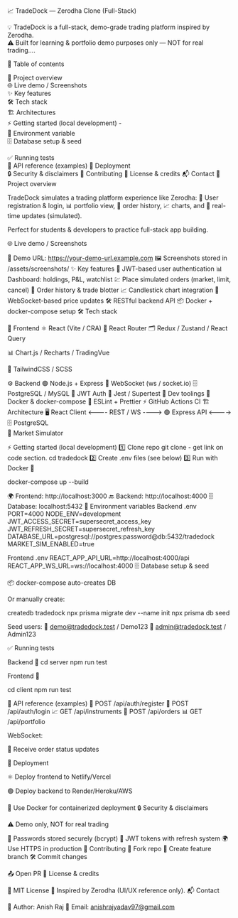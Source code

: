    📈 TradeDock — Zerodha Clone (Full-Stack)

💡 TradeDock is a full-stack, demo-grade trading platform inspired by Zerodha.  
⚠️ Built for learning & portfolio demo purposes only — NOT for real trading....  
   
📑 Table of contents 
  
📝 Project overview     
🌐 Live demo / Screenshots    
✨ Key features           
🛠️ Tech stack            
🏗️ Architectures           
⚡ Getting started (local development) -          
🔑 Environment variable        
🗄️ Database setup & seed  
    
✅ Running tests  
📡 API reference (examples)
🚀 Deployment  
🔒 Security & disclaimers
🤝 Contributing 
📜 License & credits
📬 Contact
📝 Project overview
 
TradeDock simulates a trading platform experience like Zerodha:
👤 User registration & login, 📊 portfolio view, 📝 order history, 📈 charts, and 🔔 real-time updates (simulated).

Perfect for students & developers to practice full-stack app building. 

🌐 Live demo / Screenshots

🔗 Demo URL: https://your-demo-url.example.com
🖼️ Screenshots stored in /assets/screenshots/
✨ Key features
🔐 JWT-based user authentication
📊 Dashboard: holdings, P&L, watchlist
💹 Place simulated orders (market, limit, cancel)
📜 Order history & trade blotter
📈 Candlestick chart integration
🔔 WebSocket-based price updates
🛠️ RESTful backend API
📦 Docker + docker-compose setup
🛠️ Tech stack

🎨 Frontend
⚛️ React (Vite / CRA)
🧭 React Router
🗂️ Redux / Zustand / React Query

📊 Chart.js / Recharts / TradingVue

🎨 TailwindCSS / SCSS

⚙️ Backend
🟢 Node.js + Express
🔌 WebSocket (ws / socket.io)
🗄️ PostgreSQL / MySQL
🔐 JWT Auth
🧪 Jest / Supertest
🧰 Dev toolings
🐳 Docker & docker-compose
📏 ESLint + Prettier
⚡ GitHub Actions CI
🏗️ Architecture
🖥️ React Client  <---- REST / WS ---->  🟢 Express API  <----> 🗄️ PostgreSQL
                                                  \
                                                   📡 Market Simulator

⚡ Getting started (local development)
1️⃣ Clone repo
git clone - get link on code section.
cd tradedock
2️⃣ Create .env files (see below)
3️⃣ Run with Docker 🐳

docker-compose up --build


🌍 Frontend: http://localhost:3000
🔙 Backend: http://localhost:4000
🗄️ Database: localhost:5432
🔑 Environment variables
Backend .env
PORT=4000
NODE_ENV=development
JWT_ACCESS_SECRET=supersecret_access_key
JWT_REFRESH_SECRET=supersecret_refresh_key
DATABASE_URL=postgresql://postgres:password@db:5432/tradedock 
MARKET_SIM_ENABLED=true

Frontend .env
REACT_APP_API_URL=http://localhost:4000/api
REACT_APP_WS_URL=ws://localhost:4000
🗄️ Database setup & seed

📦 docker-compose auto-creates DB

Or manually create:

createdb tradedock
npx prisma migrate dev --name init
npx prisma db seed


Seed users:
👤 demo@tradedock.test / Demo123
👤 admin@tradedock.test / Admin123

✅ Running tests

Backend 🧪
cd server
npm run test


Frontend 🧪

cd client
npm run test

📡 API reference (examples)
🔑 POST /api/auth/register
🔑 POST /api/auth/login
📈 GET /api/instruments
📝 POST /api/orders
📊 GET /api/portfolio

WebSocket:


🔔 Receive order status updates

🚀 Deployment

⚛️ Deploy frontend to Netlify/Vercel

🟢 Deploy backend to Render/Heroku/AWS

🐳 Use Docker for containerized deployment
🔒 Security & disclaimers

⚠️ Demo only, NOT for real trading

🔐 Passwords stored securely (bcrypt)
🔑 JWT tokens with refresh system
🌍 Use HTTPS in production
🤝 Contributing
🍴 Fork repo
🌱 Create feature branch
🛠️ Commit changes

📤 Open PR
📜 License & credits

📄 MIT License
🙏 Inspired by Zerodha (UI/UX reference only).
📬 Contact

👤 Author: Anish Raj
📧 Email: anishrajyadav97@gmail.com
